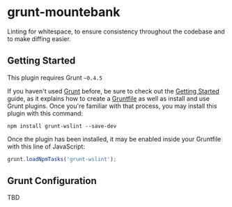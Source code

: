 # grunt-mountebank

Linting for whitespace, to ensure consistency throughout the codebase and to make
diffing easier.

## Getting Started

This plugin requires Grunt `~0.4.5`

If you haven't used [Grunt](http://gruntjs.com/) before, be sure to check out
the [Getting Started](http://gruntjs.com/getting-started) guide, as it explains
how to create a [Gruntfile](http://gruntjs.com/sample-gruntfile) as well as
install and use Grunt plugins. Once you're familiar with that process, you
may install this plugin with this command:

```shell
npm install grunt-wslint --save-dev
```

Once the plugin has been installed, it may be enabled inside your Gruntfile with this line of JavaScript:

```js
grunt.loadNpmTasks('grunt-wslint');
```

## Grunt Configuration

TBD
